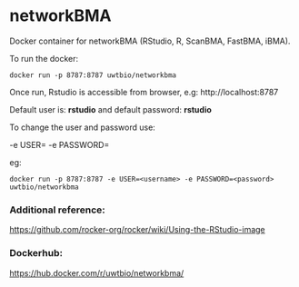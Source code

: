 # networkBMA
Docker container for networkBMA (RStudio, R, ScanBMA, FastBMA, iBMA).

To run the docker:
```
docker run -p 8787:8787 uwtbio/networkbma
```

Once run, Rstudio is accessible from browser, e.g: http://localhost:8787 

Default user is: **rstudio** and default password: **rstudio** 

To change the user and password use:

-e USER=<username> -e PASSWORD=<password>

eg: 
```
docker run -p 8787:8787 -e USER=<username> -e PASSWORD=<password> uwtbio/networkbma
```

### Additional reference:

https://github.com/rocker-org/rocker/wiki/Using-the-RStudio-image

### Dockerhub:

https://hub.docker.com/r/uwtbio/networkbma/
